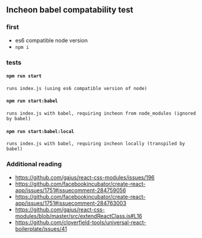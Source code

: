 ## Incheon babel compatability test

### first

* es6 compatible node version
* `npm i`

### tests

#### `npm run start`
    runs index.js (using es6 compatible version of node)
    
#### `npm run start:babel`
    runs index.js with babel, requiring incheon from node_modules (ignored by babel)
    
#### `npm run start:babel:local`
    runs index.js with babel, requiring incheon locally (transpiled by babel)
    
### Additional reading
* https://github.com/gajus/react-css-modules/issues/196
* https://github.com/facebookincubator/create-react-app/issues/1751#issuecomment-284759056
* https://github.com/facebookincubator/create-react-app/issues/1751#issuecomment-284763003
* https://github.com/gajus/react-css-modules/blob/master/src/extendReactClass.js#L16
* https://github.com/cloverfield-tools/universal-react-boilerplate/issues/41